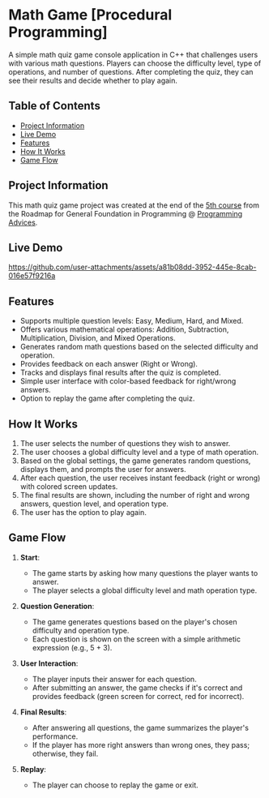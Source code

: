# Math Game [Procedural Programming]
A simple math quiz game console application in C++ that challenges users with various math questions. Players can choose the difficulty level, type of operations, and number of questions. After completing the quiz, they can see their results and decide whether to play again.

## Table of Contents
- [Project Information](#Project-Information)
- [Live Demo](#Live-Demo)
- [Features](#features)
- [How It Works](#how-it-works)
- [Game Flow](#game-flow)

## Project Information
This math quiz game project was created at the end of the [5th course](https://programmingadvices.com/p/00316b1111) from the Roadmap for General Foundation in Programming @ [Programming Advices](https://programmingadvices.com/).

## Live Demo
https://github.com/user-attachments/assets/a81b08dd-3952-445e-8cab-016e57f9216a

## Features
- Supports multiple question levels: Easy, Medium, Hard, and Mixed.
- Offers various mathematical operations: Addition, Subtraction, Multiplication, Division, and Mixed Operations.
- Generates random math questions based on the selected difficulty and operation.
- Provides feedback on each answer (Right or Wrong).
- Tracks and displays final results after the quiz is completed.
- Simple user interface with color-based feedback for right/wrong answers.
- Option to replay the game after completing the quiz.

## How It Works
1. The user selects the number of questions they wish to answer.
2. The user chooses a global difficulty level and a type of math operation.
3. Based on the global settings, the game generates random questions, displays them, and prompts the user for answers.
4. After each question, the user receives instant feedback (right or wrong) with colored screen updates.
5. The final results are shown, including the number of right and wrong answers, question level, and operation type.
6. The user has the option to play again.

## Game Flow
1. **Start**: 
   - The game starts by asking how many questions the player wants to answer.
   - The player selects a global difficulty level and math operation type.
   
2. **Question Generation**: 
   - The game generates questions based on the player's chosen difficulty and operation type.
   - Each question is shown on the screen with a simple arithmetic expression (e.g., 5 + 3).
   
3. **User Interaction**: 
   - The player inputs their answer for each question.
   - After submitting an answer, the game checks if it's correct and provides feedback (green screen for correct, red for incorrect).
   
4. **Final Results**: 
   - After answering all questions, the game summarizes the player's performance.
   - If the player has more right answers than wrong ones, they pass; otherwise, they fail.
   
5. **Replay**: 
   - The player can choose to replay the game or exit.
